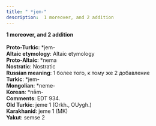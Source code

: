 ```yaml
---
title: " *jem-"
description:  1 moreover, and 2 addition
---
```

<strong> 1 moreover, and 2 addition</strong><br><br>
<strong>Proto-Turkic</strong>:  *jem-<br>
<strong>Altaic etymology</strong>:  Altaic etymology<br>
<strong> Proto-Altaic</strong>:  *nema<br>
<strong>Nostratic</strong>:  Nostratic<br>
<strong>Russian meaning</strong>:  1 более того, к тому же 2 добавление<br>
<strong>Turkic</strong>:  *jem-<br>
<strong>Mongolian</strong>:  *neme-<br>
<strong>Korean</strong>:  *nǝ̄m-<br>
<strong>Comments</strong>:  EDT 934.<br>
<strong>Old Turkic</strong>:  jeme 1 (Orkh., OUygh.)<br>
<strong>Karakhanid</strong>:  jeme 1 (MK)<br>
<strong>Yakut</strong>:  semse 2<br>


